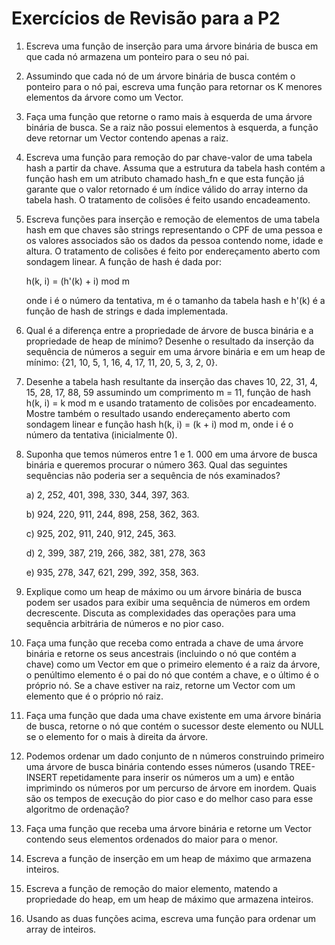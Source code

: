
# Exercícios de Revisão para a P2

1. Escreva uma função de inserção para uma árvore binária de busca em que cada nó armazena um ponteiro para o seu nó pai. 

1. Assumindo que cada nó de um árvore binária de busca contém o ponteiro para o nó pai, escreva uma função para retornar os K menores elementos da árvore como um Vector. 

1. Faça uma função que retorne o ramo mais à esquerda de uma árvore binária de busca. Se a raiz não possui elementos à esquerda, a função deve retornar um Vector contendo apenas a raiz. 

1. Escreva uma função para remoção do par chave-valor de uma tabela hash a partir da chave. Assuma que a estrutura da tabela hash contém a função hash em um atributo chamado hash_fn e que esta função já garante que o valor retornado é um índice válido do array interno da tabela hash. O tratamento de colisões é feito usando encadeamento. 

1. Escreva funções para inserção e remoção de elementos de uma tabela hash em que chaves são strings representando o CPF de uma pessoa e os valores associados são os dados da pessoa contendo nome, idade e altura. O tratamento de colisões é feito por endereçamento aberto com sondagem linear. A função de hash é dada por: 

	h(k, i) = (h'(k) + i) mod m

	onde i é o número da tentativa, m é o tamanho da tabela hash e h'(k) é a função de hash de strings e dada implementada. 
		
1. Qual é a diferença entre a propriedade de árvore de busca binária e a propriedade de heap de mínimo? Desenhe o resultado da inserção da sequência de números a seguir em uma árvore binária e em um heap de mínimo: {21, 10, 5, 1,  16, 4, 17, 11, 20, 5, 3, 2, 0}.

1. Desenhe a tabela hash resultante da inserção das chaves 10, 22, 31, 4, 15, 28, 17, 88, 59 assumindo um comprimento m = 11, função de hash h(k, i) = k mod m e usando tratamento de colisões por encadeamento. Mostre também o resultado usando endereçamento aberto com sondagem linear e função hash h(k, i) = (k + i) mod m, onde i é o número da tentativa (inicialmente 0).  

1. Suponha que temos números entre 1 e 1. 000 em uma árvore de busca binária e queremos procurar o número 363. Qual das seguintes sequências não poderia ser a sequência de nós examinados?

	a) 2, 252, 401, 398, 330, 344, 397, 363.

 	b) 924, 220, 911, 244, 898, 258, 362, 363.
	
 	c) 925, 202, 911, 240, 912, 245, 363.
	
 	d) 2, 399, 387, 219, 266, 382, 381, 278, 363
	
 	e) 935, 278, 347, 621, 299, 392, 358, 363.

1. Explique como um heap de máximo ou um árvore binária de busca podem ser usados para exibir uma sequência de números em ordem decrescente. Discuta as complexidades das operações para uma sequência arbitrária de números e no pior caso. 

1. Faça uma função que receba como entrada a chave de uma árvore binária e retorne os seus ancestrais (incluindo o nó que contém a chave) como um Vector em que o primeiro elemento é a raiz da árvore, o penúltimo elemento é o pai do nó que contém a chave, e o último é o próprio nó. Se a chave estiver na raiz, retorne um Vector com um elemento que é o próprio nó raiz.  

1. Faça uma função que dada uma chave existente em uma árvore binária de busca, retorne o nó que contém o sucessor deste elemento ou NULL se o elemento for o mais à direita da árvore. 

1. Podemos ordenar um dado conjunto de n números construindo primeiro uma árvore de busca binária contendo esses números (usando TREE-INSERT repetidamente para inserir os números um a um) e então imprimindo os números por um percurso de árvore em in​ordem. Quais são os tempos de execução do pior caso e do melhor caso para esse algoritmo de ordenação?

1. Faça uma função que receba uma árvore binária e retorne um Vector contendo seus elementos ordenados do maior para o menor. 

1. Escreva a função de inserção em um heap de máximo que armazena inteiros. 

1. Escreva a função de remoção do maior elemento, matendo a propriedade do heap, em um heap de máximo que armazena inteiros.

1.  Usando as duas funções acima, escreva uma função para ordenar um array de inteiros. 
